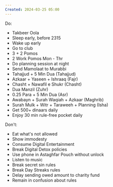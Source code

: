 ```yaml
---
Created: 2024-03-25 05:00
---
```

Do:
- Takbeer Oola
- Sleep early, before 2315
- Wake up early
- Go to club
- 3 + 2 Pomos
- 2 Work Pomos Mon - Thr
- Do planning session at night
- Send Mamolaat to Murabbi
- Tahajjud + 5 Min Dua (Tahajjud)
- Azkaar + Yaseen + Ishraaq (Fajr)
- Chasht + Nawafil e Shukr (Chasht)
- Dua Manzil (Zuhr)
- 0.25 Para + 5 Min Dua (Asr)
- Awabayn + Surah Waqiah + Azkaar (Maghrib)
- Surah Mulk + Witr + Taraweeh + Planning (Isha)
- Get 500+ dinaars daily
- Enjoy 30 min rule-free pocket daily

Don't:
- Eat what's not allowed
- Show immodesty
- Consume Digital Entertainment
- Break Digital Detox policies
- Use phone in Astaghfar Pouch without unlock
- Listen to music
- Break secret sin rules
- Break Day Streaks rules
- Delay sending owed amount to charity fund
- Remain in confusion about rules